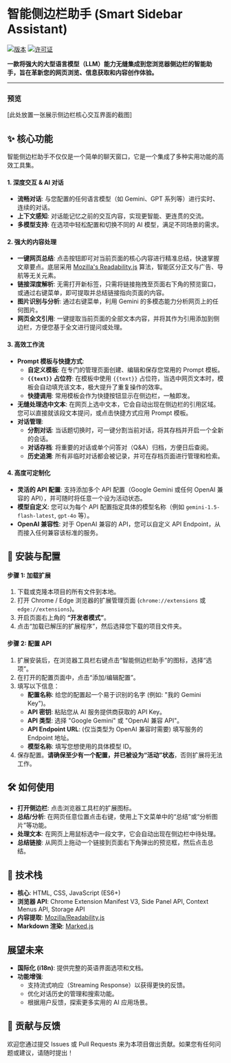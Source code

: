 # 智能侧边栏助手 (Smart Sidebar Assistant)

[![版本](https://img.shields.io/badge/version-1.2.1-blue.svg)](./manifest.json)
[![许可证](https://img.shields.io/badge/license-MIT-green.svg)](LICENSE)

**一款将强大的大型语言模型（LLM）能力无缝集成到您浏览器侧边栏的智能助手，旨在革新您的网页浏览、信息获取和内容创作体验。**

---

### 预览

[此处放置一张展示侧边栏核心交互界面的截图]

## ✨ 核心功能

智能侧边栏助手不仅仅是一个简单的聊天窗口，它是一个集成了多种实用功能的高效工具集。

#### 1. 深度交互 & AI 对话
- **流畅对话**: 与您配置的任何语言模型（如 Gemini、GPT 系列等）进行实时、连续的对话。
- **上下文感知**: 对话能记忆之前的交互内容，实现更智能、更连贯的交流。
- **多模型支持**: 在选项中轻松配置和切换不同的 AI 模型，满足不同场景的需求。

#### 2. 强大的内容处理
- **一键网页总结**: 点击按钮即可对当前页面的核心内容进行精准总结，快速掌握文章要点。底层采用 [Mozilla's Readability.js](https://github.com/mozilla/readability) 算法，智能区分正文与广告、导航等无关元素。
- **链接深度解析**: 无需打开新标签，只需将链接拖拽至页面右下角的预览窗口，或通过右键菜单，即可提取并总结链接指向页面的内容。
- **图片识别与分析**: 通过右键菜单，利用 Gemini 的多模态能力分析网页上的任何图片。
- **网页全文引用**: 一键提取当前页面的全部文本内容，并将其作为引用添加到侧边栏，方便您基于全文进行提问或处理。

#### 3. 高效工作流
- **Prompt 模板与快捷方式**:
    - **自定义模板**: 在专门的管理页面创建、编辑和保存您常用的 Prompt 模板。
    - **`{{text}}` 占位符**: 在模板中使用 `{{text}}` 占位符，当选中网页文本时，模板会自动填充该文本，极大提升了重复操作的效率。
    - **快捷调用**: 常用模板会作为快捷按钮显示在侧边栏，一触即发。
- **无缝处理选中文本**: 在网页上选中文本，它会自动出现在侧边栏的引用区域。您可以直接就该段文本提问，或点击快捷方式应用 Prompt 模板。
- **对话管理**:
    - **分割对话**: 当话题切换时，可一键分割当前对话，将其存档并开启一个全新的会话。
    - **对话存档**: 将重要的对话或单个问答对（Q&A）归档，方便日后查阅。
    - **历史追溯**: 所有非临时对话都会被记录，并可在存档页面进行管理和检索。

#### 4. 高度可定制化
- **灵活的 API 配置**: 支持添加多个 API 配置（Google Gemini 或任何 OpenAI 兼容的 API），并可随时将任意一个设为活动状态。
- **模型自定义**: 您可以为每个 API 配置指定具体的模型名称（例如 `gemini-1.5-flash-latest`, `gpt-4o` 等）。
- **OpenAI 兼容性**: 对于 OpenAI 兼容的 API，您可以自定义 API Endpoint，从而接入任何兼容该标准的服务。

## 🚀 安装与配置

#### 步骤 1: 加载扩展
1.  下载或克隆本项目的所有文件到本地。
2.  打开 Chrome / Edge 浏览器的扩展管理页面 (`chrome://extensions` 或 `edge://extensions`)。
3.  开启页面右上角的 **“开发者模式”**。
4.  点击“加载已解压的扩展程序”，然后选择您下载的项目文件夹。

#### 步骤 2: 配置 API
1.  扩展安装后，在浏览器工具栏右键点击“智能侧边栏助手”的图标，选择“选项”。
2.  在打开的配置页面中，点击“添加/编辑配置”。
3.  填写以下信息：
    - **配置名称**: 给您的配置起一个易于识别的名字 (例如: "我的 Gemini Key")。
    - **API 密钥**: 粘贴您从 AI 服务提供商获取的 API Key。
    - **API 类型**: 选择 "Google Gemini" 或 "OpenAI 兼容 API"。
    - **API Endpoint URL**: (仅当类型为 OpenAI 兼容时需要) 填写服务的 Endpoint 地址。
    - **模型名称**: 填写您想使用的具体模型 ID。
4.  保存配置。**请确保至少有一个配置，并已被设为“活动”状态**，否则扩展将无法工作。

## 🛠️ 如何使用
- **打开侧边栏**: 点击浏览器工具栏的扩展图标。
- **总结/分析**: 在网页任意位置点击右键，使用上下文菜单中的“总结”或“分析图片”等功能。
- **处理文本**: 在网页上用鼠标选中一段文字，它会自动出现在侧边栏中待处理。
- **总结链接**: 从网页上拖动一个链接到页面右下角弹出的预览框，然后点击总结。

## 🔧 技术栈
- **核心**: HTML, CSS, JavaScript (ES6+)
- **浏览器 API**: Chrome Extension Manifest V3, Side Panel API, Context Menus API, Storage API
- **内容提取**: [Mozilla/Readability.js](https://github.com/mozilla/readability)
- **Markdown 渲染**: [Marked.js](https://marked.js.org/)

## 展望未来
- **国际化 (i18n)**: 提供完整的英语界面选项和文档。
- **功能增强**:
    - 支持流式响应（Streaming Response）以获得更快的反馈。
    - 优化对话历史的管理和搜索功能。
    - 根据用户反馈，探索更多实用的 AI 应用场景。

## 🤝 贡献与反馈
欢迎您通过提交 Issues 或 Pull Requests 来为本项目做出贡献。如果您有任何问题或建议，请随时提出！